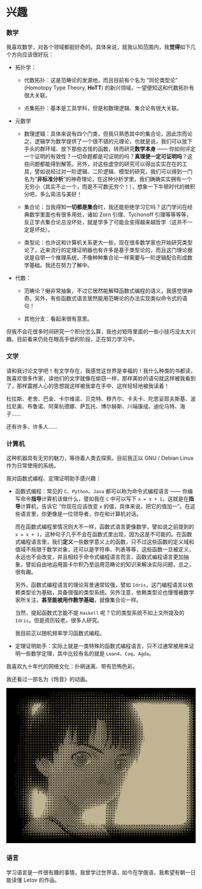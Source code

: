 # 兴趣

### 数学

我喜欢数学，对各个领域都挺好奇的。具体来说，就我认知范围内，我**觉得**如下几个方向应该很好玩：

- 拓扑学：
    - 代数拓扑：这是范畴论的发源地，而且目前有个名为 “同伦类型论” (Homotopy Type Theory, **HoTT**) 的新兴领域，一望便知这和代数拓扑有很大关联。
    
    - 点集拓扑：基本是工具学科，但是和数理逻辑、集合论有很大关联。

- 元数学
    - 数理逻辑：具体来说有四个门类，但我只熟悉其中的集合论，因此宗而论之，逻辑学为数学提供了一个很不错的元理论，也就是说，我们可以放下手头的群环域、放下那些古怪的函数，转而研究**数学本身** —— 你如何评定一个证明的有效性？一切命题都是可证明的吗？**真理便一定可证明吗**？这些问题都能得到解答。另外，对这些虚空的研究可以得出实实在在的工具，譬如说经过对一阶逻辑、二阶逻辑、模型的研究，我们可以得到一门名为“**非标准分析**”的神奇理论，在这种分析学里，我们确确实实拥有一个无穷小（其实不止一个，而是不可数无穷个！），想象一下牛顿时代的微积分吧，多么简洁与美好！
    
    - 集合论：当我得知**一切都是集合**时，我还能拒绝学习它吗？这门学问在经典数学里面也有很多用处，诸如 Zorn 引理、Tychonoff 引理等等等等，反正学点集合论总没坏处，就是学多了可能会变得越来越哲学（这并不一定是坏处）。
    
    - 类型论：也许这和计算机关系更大一些，现在很多数学家也开始研究类型论了，近来流行的定理证明器也有许多是基于类型论的，而且这门理论据说是自带一个推理系统，不像种种集合论一样需要与一阶逻辑配合形成数学基础。我还在努力了解中。
- 代数：
    - 范畴论？~~挺~~非常抽象，不过它居然能解释函数式编程的语义，我感觉很神奇。另外，有些函数式语言居然能用范畴论的办法实现类似命令式的语句！
    
    - 其他分支：看起来很有意思。

但我不会花很多时间研究一个积分怎么算，我也对矩阵里面的一些小技巧没太大兴趣。目前看来仍处在眼高手低的阶段，正在努力学习中。

### 文学

请和我讨论文学吧！有文学存在，我感觉这世界是幸福的！我什么种类的书都读，我喜欢很多作家，读他们的文字就像在偷窃一样，那样美妙的语句就这样被我看到了，那样震撼人心的思想就这样被我拿在手中、这样轻轻地被我读着！

杜拉斯、老舍、巴金、卡尔维诺、贝克特、穆齐尔、卡夫卡、陀思妥耶夫斯基、波拉尼奥、布鲁诺、阿莱杭德娜、萨瓦托、博尔赫斯、川端康成、迪伦马特、海子……

还有许多、许多人……

### 计算机

这种机器具有无穷的魅力，等待着人类去探索。目前我正以 GNU / Debian Linux 作为日常使用的系统。

我对函数式编程、定理证明助手感兴趣：

- 函数式编程：常见的 `C`、`Python`、`Java` 都可以称为命令式编程语言 —— 你编写命令**指导**计算机该做什么，譬如我在 `C` 中可以写下 `x = x + 1`，这就是在**指导**计算机，告诉它 “你现在应该改变 `x` 的值，具体来说，把它的值加一”。在这些语言里，你更像是一位领导者，你在和计算机对话。
  
  而在函数式编程里情况则大不一样，函数式语言更像数学，譬如说之前提到的 `x = x + 1`，这种句子几乎不会在函数式里出现，因为这是不可能的。在函数式编程语言里，我们**定义**一些数学意义上的函数，只不过这些函数的定义域和值域不局限于数学对象，还可以是字符串、列表等等，这些函数一旦被定义，永远也不会改变，并且相较于命令式编程语言而言，函数式编程语言更加抽象，譬如自由地运用笛卡尔积乃至运用范畴论的知识来解决实际问题，总之，很有趣。

  另外，函数式编程语言的理论背景通常较强，譬如 `Idris`，这门编程语言以依赖类型论为基础，具备很强的类型系统。另外注意，依赖类型论也慢慢被数学家所关注，**甚至能被用作数学基础**，就像集合论一样。

  当然，提起函数式怎能不提 `Haskell` 呢？它的类型系统不如上文所提及的 `Idris`，但是资历较老，很多人研究。

  我目前正以随机频率学习函数式编程。

- 定理证明助手：实际上就是一类特殊的函数式编程语言，只不过通常被用来证明一些数学定理，其中比较有名的就是 `Lean4`、`Coq`、`Agda`。

我喜欢九十年代的网络文化：扑朔迷离、带有恐怖色彩。

我还看过一部名为《玲音》的动画。

![Lain is Watching you](./lainmad.gif)

### 语言

学习语言是一件很有趣的事情，我曾学过世界语，如今在学俄语，我希望有朝一日能读懂 Letov 的作品。
